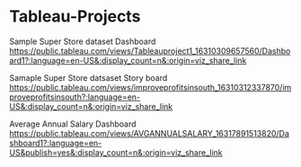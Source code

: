 # Tableau-Projects
Sample Super Store dataset Dashboard
https://public.tableau.com/views/Tableauproject1_16310309657560/Dashboard1?:language=en-US&:display_count=n&:origin=viz_share_link

Samaple Super Store datsaset Story board
https://public.tableau.com/views/improveprofitsinsouth_16310312337870/improveprofitsinsouth?:language=en-US&:display_count=n&:origin=viz_share_link

Average Annual Salary Dashboard
https://public.tableau.com/views/AVGANNUALSALARY_16317891513820/Dashboard1?:language=en-US&publish=yes&:display_count=n&:origin=viz_share_link
